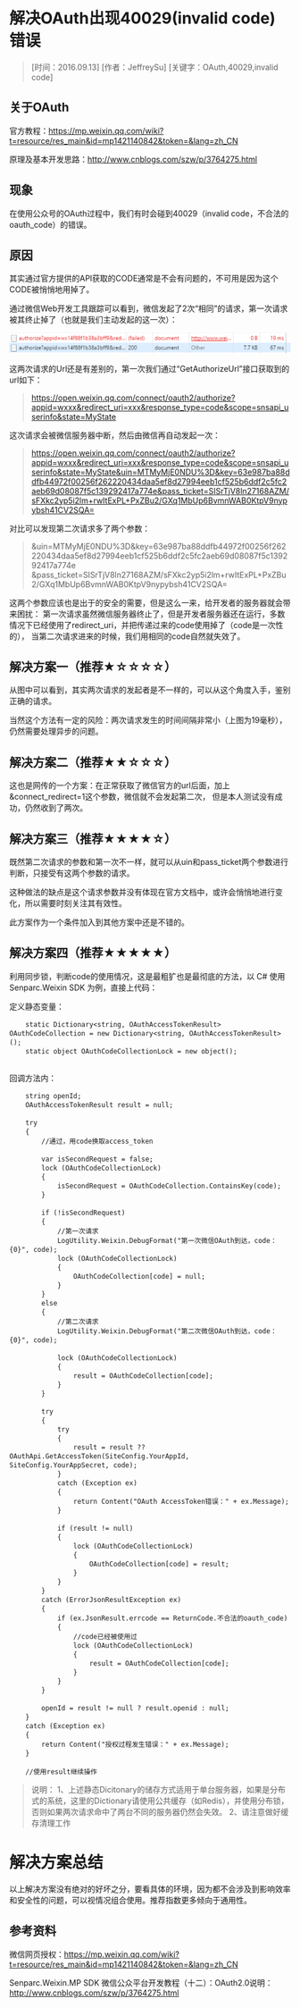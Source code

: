 # 解决OAuth出现40029(invalid code)错误

> [时间：2016.09.13] [作者：JeffreySu] [关键字：OAuth,40029,invalid code]

## 关于OAuth

官方教程：https://mp.weixin.qq.com/wiki?t=resource/res_main&id=mp1421140842&token=&lang=zh_CN

原理及基本开发思路：http://www.cnblogs.com/szw/p/3764275.html

## 现象

在使用公众号的OAuth过程中，我们有时会碰到40029（invalid code，不合法的oauth_code）的错误。


## 原因

其实通过官方提供的API获取的CODE通常是不会有问题的，不可用是因为这个CODE被悄悄地用掉了。

通过微信Web开发工具跟踪可以看到，微信发起了2次“相同”的请求，第一次请求被其终止掉了（也就是我们主动发起的这一次）：

![两次OAuth请求](files/OAuth_error.png)

这两次请求的Url还是有差别的，第一次我们通过“GetAuthorizeUrl”接口获取到的url如下：

> https://open.weixin.qq.com/connect/oauth2/authorize?appid=wxxx&redirect_uri=xxx&response_type=code&scope=snsapi_userinfo&state=MyState

这次请求会被微信服务器中断，然后由微信再自动发起一次：

> https://open.weixin.qq.com/connect/oauth2/authorize?appid=wxxx&redirect_uri=xxx&response_type=code&scope=snsapi_userinfo&state=MyState&uin=MTMyMjE0NDU%3D&key=63e987ba88ddfb44972f00256f262220434daa5ef8d27994eeb1cf525b6ddf2c5fc2aeb69d08087f5c139292417a774e&pass_ticket=SISrTjV8ln27168AZM/sFXkc2yp5i2lm+rwItExPL+PxZBu2/GXq1MbUp6BvmnWAB0KtpV9nypybsh41CV2SQA=

对比可以发现第二次请求多了两个参数：

> &uin=MTMyMjE0NDU%3D&key=63e987ba88ddfb44972f00256f262220434daa5ef8d27994eeb1cf525b6ddf2c5fc2aeb69d08087f5c139292417a774e
> &pass_ticket=SISrTjV8ln27168AZM/sFXkc2yp5i2lm+rwItExPL+PxZBu2/GXq1MbUp6BvmnWAB0KtpV9nypybsh41CV2SQA=

这两个参数应该也是出于的安全的需要，但是这么一来，给开发者的服务器就会带来困扰：
第一次请求虽然微信服务器终止了，但是开发者服务器还在运行，多数情况下已经使用了redirect_uri，并把传递过来的code使用掉了（code是一次性的），
当第二次请求进来的时候，我们用相同的code自然就失效了。

## 解决方案一（推荐★☆☆☆☆）

从图中可以看到，其实两次请求的发起者是不一样的，可以从这个角度入手，鉴别正确的请求。

当然这个方法有一定的风险：两次请求发生的时间间隔非常小（上图为19毫秒），仍然需要处理异步的问题。

## 解决方案二（推荐★★☆☆☆）

这也是网传的一个方案：在正常获取了微信官方的url后面，加上&connect_redirect=1这个参数，微信就不会发起第二次，
但是本人测试没有成功，仍然收到了两次。

## 解决方案三（推荐★★★★☆）

既然第二次请求的参数和第一次不一样，就可以从uin和pass_ticket两个参数进行判断，只接受有这两个参数的请求。

这种做法的缺点是这个请求参数并没有体现在官方文档中，或许会悄悄地进行变化，所以需要时刻关注其有效性。

此方案作为一个条件加入到其他方案中还是不错的。

## 解决方案四（推荐★★★★★）

利用同步锁，判断code的使用情况，这是最粗犷也是最彻底的方法，以 C# 使用 Senparc.Weixin SDK 为例，直接上代码：

定义静态变量：

```
    static Dictionary<string, OAuthAccessTokenResult> OAuthCodeCollection = new Dictionary<string, OAuthAccessTokenResult>();
    static object OAuthCodeCollectionLock = new object();
        
```

回调方法内：

```
    string openId;
    OAuthAccessTokenResult result = null;

    try
    {
        //通过，用code换取access_token

        var isSecondRequest = false;
        lock (OAuthCodeCollectionLock)
        {
            isSecondRequest = OAuthCodeCollection.ContainsKey(code);
        }

        if (!isSecondRequest)
        {
            //第一次请求
            LogUtility.Weixin.DebugFormat("第一次微信OAuth到达，code：{0}", code);
            lock (OAuthCodeCollectionLock)
            {
                OAuthCodeCollection[code] = null;
            }
        }
        else
        {
            //第二次请求
            LogUtility.Weixin.DebugFormat("第二次微信OAuth到达，code：{0}", code);

            lock (OAuthCodeCollectionLock)
            {
                result = OAuthCodeCollection[code];
            }
        }

        try
        {
            try
            {
                result = result ?? OAuthApi.GetAccessToken(SiteConfig.YourAppId, SiteConfig.YourAppSecret, code);
            }
            catch (Exception ex)
            {
                return Content("OAuth AccessToken错误：" + ex.Message);
            }

            if (result != null)
            {
                lock (OAuthCodeCollectionLock)
                {
                    OAuthCodeCollection[code] = result;
                }
            }
        }
        catch (ErrorJsonResultException ex)
        {
            if (ex.JsonResult.errcode == ReturnCode.不合法的oauth_code)
            {
                //code已经被使用过
                lock (OAuthCodeCollectionLock)
                {
                    result = OAuthCodeCollection[code];
                }
            }
        }

        openId = result != null ? result.openid : null;
    }
    catch (Exception ex)
    {
        return Content("授权过程发生错误：" + ex.Message);
    }

    //使用result继续操作
```

> 说明：
> 1、上述静态Dicitonary的储存方式适用于单台服务器，如果是分布式的系统，这里的Dictionary请使用公共缓存（如Redis），并使用分布锁，否则如果两次请求命中了两台不同的服务器仍然会失效。
> 2、请注意做好缓存清理工作

# 解决方案总结

以上解决方案没有绝对的好坏之分，要看具体的环境，因为都不会涉及到影响效率和安全性的问题，可以视情况组合使用。推荐指数更多倾向于通用性。

## 参考资料

微信网页授权：https://mp.weixin.qq.com/wiki?t=resource/res_main&id=mp1421140842&token=&lang=zh_CN

Senparc.Weixin.MP SDK 微信公众平台开发教程（十二）：OAuth2.0说明：http://www.cnblogs.com/szw/p/3764275.html